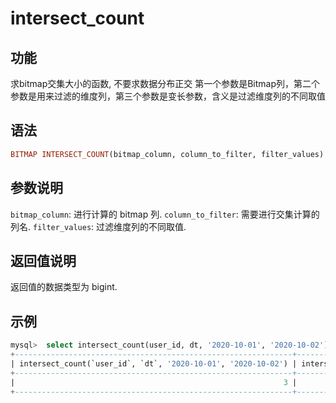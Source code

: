 # intersect_count

## 功能

求bitmap交集大小的函数, 不要求数据分布正交 第一个参数是Bitmap列，第二个参数是用来过滤的维度列，第三个参数是变长参数，含义是过滤维度列的不同取值

## 语法

```Haskell
BITMAP INTERSECT_COUNT(bitmap_column, column_to_filter, filter_values)
```

## 参数说明

`bitmap_column`: 进行计算的 bitmap 列.
`column_to_filter`: 需要进行交集计算的列名.
`filter_values`: 过滤维度列的不同取值.

## 返回值说明

返回值的数据类型为 bigint.

## 示例

```SQL
mysql>  select intersect_count(user_id, dt, '2020-10-01', '2020-10-02'), intersect_count(user_id, dt, '2020-10-01') from tbl where dt in ('2020-10-01', '2020-10-02');
+--------------------------------------------------------------+------------------------------------------------+
| intersect_count(`user_id`, `dt`, '2020-10-01', '2020-10-02') | intersect_count(`user_id`, `dt`, '2020-10-01') |
+--------------------------------------------------------------+------------------------------------------------+
|                                                            3 |                                              7 |
+--------------------------------------------------------------+------------------------------------------------+
```

